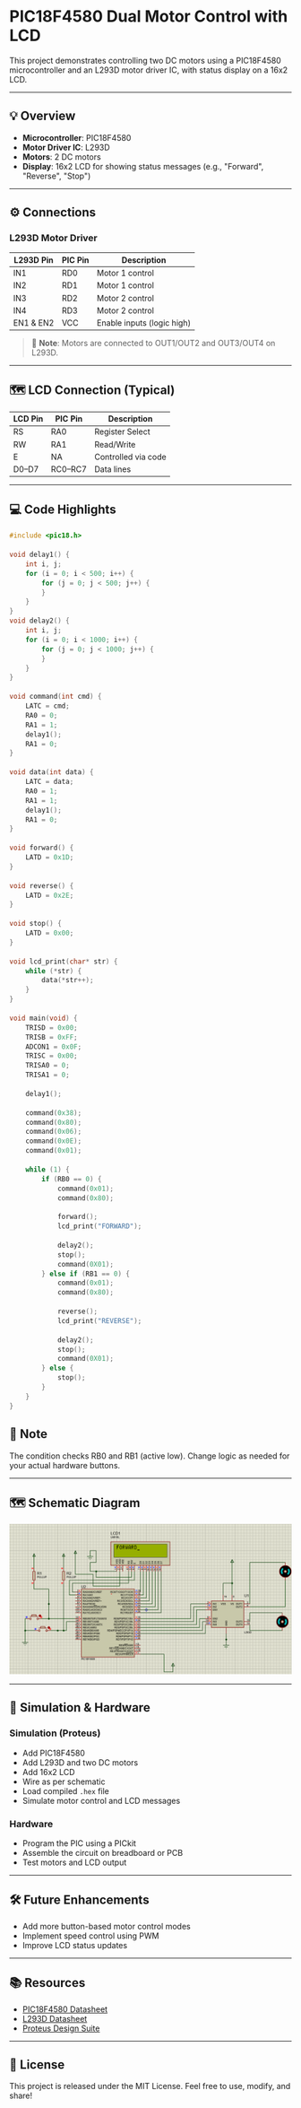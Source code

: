 # PIC18F4580 Dual Motor Control with LCD

This project demonstrates controlling two DC motors using a PIC18F4580 microcontroller and an L293D motor driver IC, with status display on a 16x2 LCD.

---

## 💡 Overview

- **Microcontroller**: PIC18F4580
- **Motor Driver IC**: L293D
- **Motors**: 2 DC motors
- **Display**: 16x2 LCD for showing status messages (e.g., "Forward", "Reverse", "Stop")

---

## ⚙️ Connections

### L293D Motor Driver

| L293D Pin | PIC Pin | Description                |
|------------|----------|----------------------------|
| IN1        | RD0     | Motor 1 control          |
| IN2        | RD1     | Motor 1 control          |
| IN3        | RD2     | Motor 2 control          |
| IN4        | RD3     | Motor 2 control          |
| EN1 & EN2  | VCC     | Enable inputs (logic high) |

> 💬 **Note**: Motors are connected to OUT1/OUT2 and OUT3/OUT4 on L293D.

---

## 🗺️ LCD Connection (Typical)

| LCD Pin | PIC Pin | Description      |
|----------|----------|------------------|
| RS      | RA0     | Register Select |
| RW      | RA1     | Read/Write      |
| E       | NA     | Controlled via code |
| D0–D7   | RC0–RC7 | Data lines      |

---

## 💻 Code Highlights

```c
#include <pic18.h>

void delay1() {
    int i, j;
    for (i = 0; i < 500; i++) {
        for (j = 0; j < 500; j++) {
        }
    }
}
void delay2() {
    int i, j;
    for (i = 0; i < 1000; i++) {
        for (j = 0; j < 1000; j++) {
        }
    }
}

void command(int cmd) {
    LATC = cmd;
    RA0 = 0;
    RA1 = 1;
    delay1();   
    RA1 = 0;
}

void data(int data) {
    LATC = data;
    RA0 = 1;
    RA1 = 1;
    delay1();
    RA1 = 0;
}

void forward() {
    LATD = 0x1D;
}

void reverse() {
    LATD = 0x2E;
}

void stop() {
    LATD = 0x00;
}

void lcd_print(char* str) {
    while (*str) {
        data(*str++);
    }
}

void main(void) {
    TRISD = 0x00;
    TRISB = 0xFF;
    ADCON1 = 0x0F;
    TRISC = 0x00;
    TRISA0 = 0;
    TRISA1 = 0;
    
    delay1();

    command(0x38);
    command(0x80);
    command(0x06);
    command(0x0E);
    command(0x01);

    while (1) {
        if (RB0 == 0) {
            command(0x01);
            command(0x80);
            
            forward();
            lcd_print("FORWARD");
            
            delay2();
            stop();
            command(0X01);
        } else if (RB1 == 0) {
            command(0x01);
            command(0x80);
            
            reverse();
            lcd_print("REVERSE");
            
            delay2();
            stop();
            command(0X01);
        } else {
            stop();
        }
    }
}

```
## 💬 Note
The condition checks RB0 and RB1 (active low). Change logic as needed for your actual hardware buttons.

---

## 🗺️ Schematic Diagram

![Schematic](motor_lcd.png)

---

## 🧪 Simulation & Hardware

### Simulation (Proteus)
- Add PIC18F4580
- Add L293D and two DC motors
- Add 16x2 LCD
- Wire as per schematic
- Load compiled `.hex` file
- Simulate motor control and LCD messages

### Hardware
- Program the PIC using a PICkit
- Assemble the circuit on breadboard or PCB
- Test motors and LCD output

---

## 🛠 Future Enhancements
- Add more button-based motor control modes
- Implement speed control using PWM
- Improve LCD status updates

---

## 📚 Resources
- [PIC18F4580 Datasheet](https://ww1.microchip.com/downloads/en/DeviceDoc/39582h.pdf)  
- [L293D Datasheet](https://www.ti.com/lit/ds/symlink/l293.pdf)  
- [Proteus Design Suite](https://www.labcenter.com/)

---

## 💬 License
This project is released under the MIT License. Feel free to use, modify, and share!
